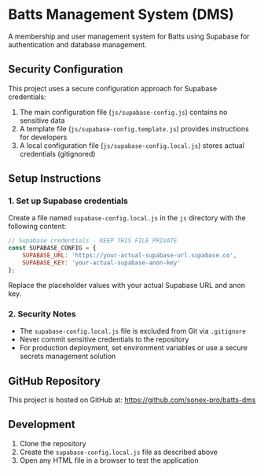 # Batts Management System (DMS)

A membership and user management system for Batts using Supabase for authentication and database management.

## Security Configuration

This project uses a secure configuration approach for Supabase credentials:

1. The main configuration file (`js/supabase-config.js`) contains no sensitive data
2. A template file (`js/supabase-config.template.js`) provides instructions for developers
3. A local configuration file (`js/supabase-config.local.js`) stores actual credentials (gitignored)

## Setup Instructions

### 1. Set up Supabase credentials

Create a file named `supabase-config.local.js` in the `js` directory with the following content:

```javascript
// Supabase credentials - KEEP THIS FILE PRIVATE
const SUPABASE_CONFIG = {
    SUPABASE_URL: 'https://your-actual-supabase-url.supabase.co',
    SUPABASE_KEY: 'your-actual-supabase-anon-key'
};
```

Replace the placeholder values with your actual Supabase URL and anon key.

### 2. Security Notes

- The `supabase-config.local.js` file is excluded from Git via `.gitignore`
- Never commit sensitive credentials to the repository
- For production deployment, set environment variables or use a secure secrets management solution

## GitHub Repository

This project is hosted on GitHub at: https://github.com/sonex-pro/batts-dms

## Development

1. Clone the repository
2. Create the `supabase-config.local.js` file as described above
3. Open any HTML file in a browser to test the application
